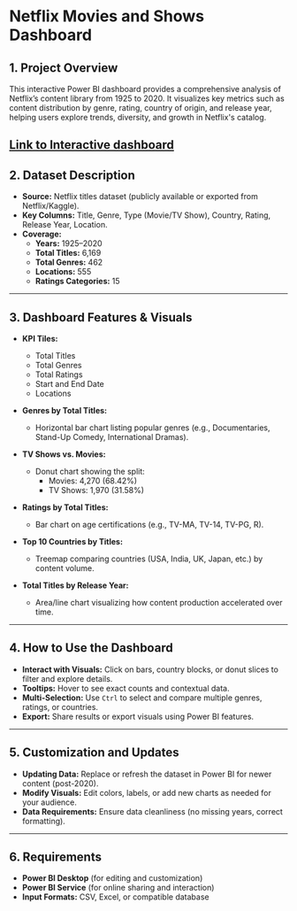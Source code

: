 # Netflix Movies and Shows Dashboard

## 1. Project Overview

This interactive Power BI dashboard provides a comprehensive analysis of Netflix’s content library from 1925 to 2020. It visualizes key metrics such as content distribution by genre, rating, country of origin, and release year, helping users explore trends, diversity, and growth in Netflix's catalog.

[Link to Interactive dashboard](https://app.powerbi.com/view?r=eyJrIjoiNzMyNDkxMDUtMWM5ZS00OTY3LWJlMzktNzBkYzk0ZTQ5NTc3IiwidCI6ImFjZjRkYzIxLTAxYmUtNDlmNS1iN2UxLWFlMzYwOWJiZWJjNSJ9)
---

## 2. Dataset Description

- **Source:** Netflix titles dataset (publicly available or exported from Netflix/Kaggle).
- **Key Columns:** Title, Genre, Type (Movie/TV Show), Country, Rating, Release Year, Location.
- **Coverage:**  
  - **Years:** 1925–2020  
  - **Total Titles:** 6,169  
  - **Total Genres:** 462  
  - **Locations:** 555  
  - **Ratings Categories:** 15

---

## 3. Dashboard Features & Visuals

- **KPI Tiles:**  
  - Total Titles  
  - Total Genres  
  - Total Ratings  
  - Start and End Date  
  - Locations  

- **Genres by Total Titles:**  
  - Horizontal bar chart listing popular genres (e.g., Documentaries, Stand-Up Comedy, International Dramas).

- **TV Shows vs. Movies:**  
  - Donut chart showing the split:  
    - Movies: 4,270 (68.42%)  
    - TV Shows: 1,970 (31.58%)

- **Ratings by Total Titles:**  
  - Bar chart on age certifications (e.g., TV-MA, TV-14, TV-PG, R).

- **Top 10 Countries by Titles:**  
  - Treemap comparing countries (USA, India, UK, Japan, etc.) by content volume.

- **Total Titles by Release Year:**  
  - Area/line chart visualizing how content production accelerated over time.

---

## 4. How to Use the Dashboard

- **Interact with Visuals:** Click on bars, country blocks, or donut slices to filter and explore details.
- **Tooltips:** Hover to see exact counts and contextual data.
- **Multi-Selection:** Use `Ctrl` to select and compare multiple genres, ratings, or countries.
- **Export:** Share results or export visuals using Power BI features.

---

## 5. Customization and Updates

- **Updating Data:** Replace or refresh the dataset in Power BI for newer content (post-2020).
- **Modify Visuals:** Edit colors, labels, or add new charts as needed for your audience.
- **Data Requirements:** Ensure data cleanliness (no missing years, correct formatting).

---

## 6. Requirements

- **Power BI Desktop** (for editing and customization)
- **Power BI Service** (for online sharing and interaction)
- **Input Formats:** CSV, Excel, or compatible database
